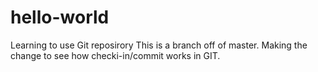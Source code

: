 # hello-world
Learning to use Git reposirory
This is a branch off of master. Making the change to see how checki-in/commit works in GIT.
